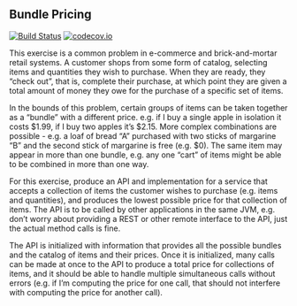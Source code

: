 ## Bundle Pricing
[![Build Status](https://api.travis-ci.org/refried/bundle-pricing.png)](https://travis-ci.org/refried/bundle-pricing)
[![codecov.io](http://codecov.io/github/refried/bundle-pricing/coverage.svg?branch=master)](http://codecov.io/github/refried/bundle-pricing?branch=master)

This exercise is a common problem in e-commerce and brick-and-mortar retail systems. A customer shops from some form of catalog, selecting items and quantities they wish to purchase. When they are ready, they “check out”, that is, complete their purchase, at which point they are given a total amount of money they owe for the purchase of a specific set of items.

In the bounds of this problem, certain groups of items can be taken together as a “bundle” with a different price.  e.g. if I buy a single apple in isolation it costs $1.99, if I buy two apples it’s $2.15. More complex combinations are possible - e.g. a loaf of bread “A” purchased with two sticks of margarine “B” and the second stick of margarine is free (e.g. $0). The same item may appear in more than one bundle, e.g. any one “cart” of items might be able to be combined in more than one way. 

For this exercise, produce an API and implementation for a service that accepts a collection of items the customer wishes to purchase (e.g. items and quantities), and produces the lowest possible price for that collection of items. The API is to be called by other applications in the same JVM, e.g. don’t worry about providing a REST or other remote interface to the API, just the actual method calls is fine.

The API is initialized with information that provides all the possible bundles and the catalog of items and their prices. Once it is initialized, many calls can be made at once to the API to produce a total price for collections of items, and it should be able to handle multiple simultaneous calls without errors (e.g. if I’m computing the price for one call, that should not interfere with computing the price for another call).
